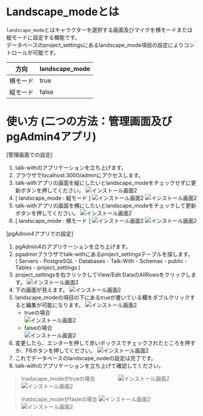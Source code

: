 # Landscape_modeとは
`landscape_mode`とはキャラクターを選択する画面及びマイクを横モードまたは縦モードに設定する機能です。   
データベースのproject_settingsにあるlandscape_mode項目の設定によりコントロールが可能です。


方向 | landscape_mode
---------------|---------- 
横モード | true   
縦モード | false



# 使い方 (二つの方法：管理画面及びpgAdmin4アプリ)

[管理画面での設定]
1. talk-withのアプリケーションを立ち上げます。
2. ブラウザでlocalhost:3000/adminにアクセスします。
3. talk-withアプリの画面を縦にしたいとlandscape_modeをチェックせずに更新ボタンを押してください。
   ![インストール画面2](./images/pg/functional_description_Img/landscape_mode/landscape_admin_false.png)
4. [ landscape_mode : 縦モード ]
![インストール画面2](./images/pg/functional_description_Img/landscape_mode/selectPerson(false).png)
![インストール画面2](./images/pg/functional_description_Img/landscape_mode/chat(false).png)
5. talk-withアプリの画面を横にしたいとlandscape_modeをチェックして更新ボタンを押してください。
   ![インストール画面2](./images/pg/functional_description_Img/landscape_mode/landscape_admin_true.png)
6. [ landscape_mode : 横モード ]
![インストール画面2](./images/pg/functional_description_Img/landscape_mode/selectPerson(true).png)
![インストール画面2](./images/pg/functional_description_Img/landscape_mode/chat(true).png)

  

[pgAdmin4アプリでの設定]

1. pgAdmin4のアプリケーションを立ち上げます。
2. pgadminブラウザでtalk-withにあるproject_settingsテーブルを探します。   
   ( Servers - PostgreSQL - Databases - Talk-With - Schemas - public - Tables - project_settings )
3. project_settingsを右クリックしてView/Edit DataのAllRowsをクリックします。
   ![インストール画面2](./images/pg/pgadmin/open_the_project_settings_table.png)
4. 下の画面が見えます。
   ![インストール画面2](./images/pg/functional_description_Img/landscape_mode/project_settings.png)
5. landscape_modeの項目の下にあるtrueが書いている欄をダブルクリックすると編集が可能になります。
   ![インストール画面2](./images/pg/functional_description_Img/landscape_mode/landscape_mode(true).png)
   * trueの場合  
   ![インストール画面2](./images/pg/functional_description_Img/landscape_mode/check(true).png)
   * falseの場合  
   ![インストール画面2](./images/pg/functional_description_Img/landscape_mode/check(false).png)
6. 変更したら、エンターを押して赤いボックスでチェックされたところを押すか、F6ボタンを押してください。
   ![インストール画面2](./images/pg/pgadmin//save_data(F6).png)
7. これでデータベースのlandscape_nodeの設定は完了です。
8. talk-withのアプリケーションを立ち上げて確認してください。
> lnadscape_modeがtrueの場合　　　　
![インストール画面2](./images/pg/functional_description_Img/landscape_mode/selectPerson(true).png)
![インストール画面2](./images/pg/functional_description_Img/landscape_mode/chat(true).png)

> lnadscape_modeがfasleの場合
![インストール画面2](./images/pg/functional_description_Img/landscape_mode/selectPerson(false).png)
![インストール画面2](./images/pg/functional_description_Img/landscape_mode/chat(false).png)
